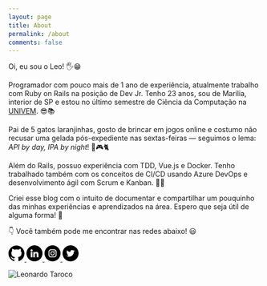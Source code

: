 ```yaml
---
layout: page
title: About
permalink: /about
comments: false
---
```


<div class="row justify-content-between">
<div class="col-md-8 pr-5">

<p>Oi, eu sou o Leo! 🖐😁</p>

<p>Programador com pouco mais de 1 ano de experiência, atualmente trabalho com Ruby on Rails na posição de Dev Jr. Tenho 23 anos, sou de Marília, interior de SP e estou no último semestre de Ciência da Computação na <a target="_blank" href="https://www.univem.edu.br/">UNIVEM</a>. 😎📚</p>

<p>Pai de 5 gatos laranjinhas, gosto de brincar em jogos online e costumo não recusar uma gelada pós-expediente nas sextas-feiras — seguimos o lema: <i>API by day, IPA by night</i>! 🍻🎮🐈</p>

<p>Além do Rails, possuo experiência com TDD, Vue.js e Docker. Tenho trabalhado também com os conceitos de CI/CD usando Azure DevOps e desenvolvimento ágil com Scrum e Kanban. 👨‍💻</p>

<p>Criei esse blog com o intuito de documentar e compartilhar um pouquinho das minhas experiências e aprendizados na área. Espero que seja útil de alguma forma! 🤗</p>

<p>👇 Você também pode me encontrar nas redes abaixo! 😃</p>

<p>
  <a target="_blank" href="https://github.com/tarocoLeo">
    <img src="/assets/images/github.png" />
  </a>
  <a target="_blank" href="https://www.linkedin.com/in/tarocoLeo/">
    <img src="/assets/images/linkedin.png" />
  </a>
  <a target="_blank" href="https://instagram.com/leootaroco">
    <img src="/assets/images/instagram.png" />
  </a>
  <a target="_blank" href="https://twitter.com/tarocoleo">
    <img src="/assets/images/twitter.png" />
  </a>
</p>

</div>

<div class="col-md-4">

<div class="sticky-top sticky-top-80">
<img src="/assets/images/eu.jpg" alt="Leonardo Taroco" tittle="Leonardo Taroco">

</div>
</div>
</div>
